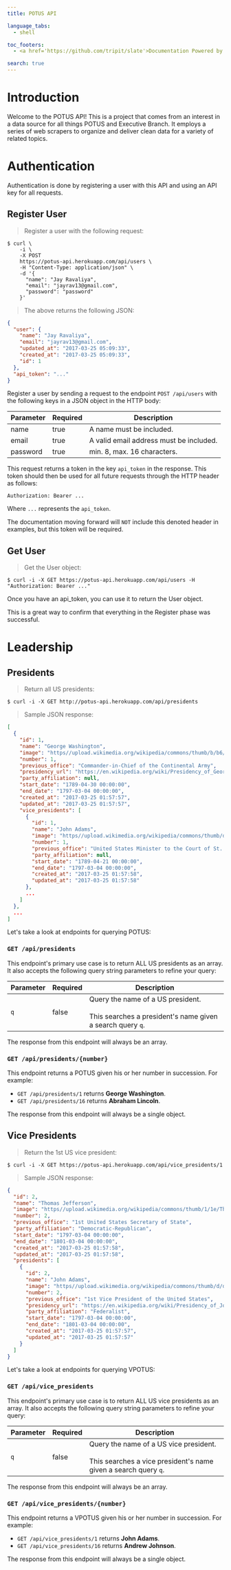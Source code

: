 ```yaml
---
title: POTUS API

language_tabs:
  - shell

toc_footers:
  - <a href='https://github.com/tripit/slate'>Documentation Powered by Slate</a>

search: true
---
```


# Introduction

Welcome to the POTUS API! This is a project that comes from an interest in a data source for all things POTUS and Executive Branch. It employs a series of web scrapers to organize and deliver clean data for a variety of related topics.

# Authentication

Authentication is done by registering a user with this API and using an API key for all requests.

## Register User

> Register a user with the following request:

```shell
$ curl \
    -i \
    -X POST
    https://potus-api.herokuapp.com/api/users \
    -H "Content-Type: application/json" \
    -d '{
      "name": "Jay Ravaliya",
      "email": "jayrav13@gmail.com",
      "password": "password"
    }'
```

> The above returns the following JSON:

```json
{
  "user": {
    "name": "Jay Ravaliya",
    "email": "jayrav13@gmail.com",
    "updated_at": "2017-03-25 05:09:33",
    "created_at": "2017-03-25 05:09:33",
    "id": 1
  },
  "api_token": "..."
}
```

Register a user by sending a request to the endpoint `POST /api/users` with the following keys in a JSON object in the HTTP body:

Parameter | Required | Description
--------- | ------- | -----------
name | true | A name must be included.
email | true | A valid email address must be included.
password | true | min. 8, max. 16 characters.

This request returns a token in the key `api_token` in the response. This token should then be used for all future requests through the HTTP header as follows:

`Authorization: Bearer ...`

Where `...` represents the `api_token`.

<aside class="warning">
The documentation moving forward will <code>NOT</code> include this denoted header in examples, but this token will be required.
</aside>

## Get User

> Get the User object:

```shell
$ curl -i -X GET https://potus-api.herokuapp.com/api/users -H "Authorization: Bearer ..."
```

Once you have an api_token, you can use it to return the User object.

This is a great way to confirm that everything in the Register phase was successful.

# Leadership

## Presidents

> Return all US presidents:

```shell
$ curl -i -X GET http://potus-api.herokuapp.com/api/presidents
```

> Sample JSON response:

```json
[
  {
    "id": 1,
    "name": "George Washington",
    "image": "https//upload.wikimedia.org/wikipedia/commons/thumb/b/b6/Gilbert_Stuart_Williamstown_Portrait_of_George_Washington.jpg/165px-Gilbert_Stuart_Williamstown_Portrait_of_George_Washington.jpg",
    "number": 1,
    "previous_office": "Commander-in-Chief of the Continental Army",
    "presidency_url": "https://en.wikipedia.org/wiki/Presidency_of_George_Washington",
    "party_affiliation": null,
    "start_date": "1789-04-30 00:00:00",
    "end_date": "1797-03-04 00:00:00",
    "created_at": "2017-03-25 01:57:57",
    "updated_at": "2017-03-25 01:57:57",
    "vice_presidents": [
      {
        "id": 1,
        "name": "John Adams",
        "image": "https//upload.wikimedia.org/wikipedia/commons/thumb/d/df/Official_Presidential_portrait_of_John_Adams_%28by_John_Trumbull%2C_circa_1792%29.jpg/140px-Official_Presidential_portrait_of_John_Adams_%28by_John_Trumbull%2C_circa_1792%29.jpg",
        "number": 1,
        "previous_office": "United States Minister to the Court of St. James's",
        "party_affiliation": null,
        "start_date": "1789-04-21 00:00:00",
        "end_date": "1797-03-04 00:00:00",
        "created_at": "2017-03-25 01:57:58",
        "updated_at": "2017-03-25 01:57:58"
      },
      ...
    ]
  },
  ...
]
```

Let's take a look at endpoints for querying POTUS:

### `GET /api/presidents`

This endpoint's primary use case is to return ALL US presidents as an array. It also accepts the following query string parameters to refine your query:

Parameter | Required | Description
--------- | ------- | -----------
`q` | false | Query the name of a US president.<br /><br />This searches a president's name given a search query `q`.

The response from this endpoint will always be an array.

### `GET /api/presidents/{number}`

This endpoint returns a POTUS given his or her number in succession. For example:

- `GET /api/presidents/1` returns <strong>George Washington</strong>.
- `GET /api/presidents/16` returns <strong>Abraham Lincoln</strong>.

The response from this endpoint will always be a single object.

## Vice Presidents

> Return the 1st US vice president:

```shell
$ curl -i -X GET https://potus-api.herokuapp.com/api/vice_presidents/1
```

> Sample JSON response:

```json
{
  "id": 2,
  "name": "Thomas Jefferson",
  "image": "https//upload.wikimedia.org/wikipedia/commons/thumb/1/1e/Thomas_Jefferson_by_Rembrandt_Peale%2C_1800.jpg/140px-Thomas_Jefferson_by_Rembrandt_Peale%2C_1800.jpg",
  "number": 2,
  "previous_office": "1st United States Secretary of State",
  "party_affiliation": "Democratic-Republican",
  "start_date": "1797-03-04 00:00:00",
  "end_date": "1801-03-04 00:00:00",
  "created_at": "2017-03-25 01:57:58",
  "updated_at": "2017-03-25 01:57:58",
  "presidents": [
    {
      "id": 2,
      "name": "John Adams",
      "image": "https//upload.wikimedia.org/wikipedia/commons/thumb/d/df/Official_Presidential_portrait_of_John_Adams_%28by_John_Trumbull%2C_circa_1792%29.jpg/165px-Official_Presidential_portrait_of_John_Adams_%28by_John_Trumbull%2C_circa_1792%29.jpg",
      "number": 2,
      "previous_office": "1st Vice President of the United States",
      "presidency_url": "https://en.wikipedia.org/wiki/Presidency_of_John_Adams",
      "party_affiliation": "Federalist",
      "start_date": "1797-03-04 00:00:00",
      "end_date": "1801-03-04 00:00:00",
      "created_at": "2017-03-25 01:57:57",
      "updated_at": "2017-03-25 01:57:57"
    }
  ]
}
```

Let's take a look at endpoints for querying VPOTUS:

### `GET /api/vice_presidents`

This endpoint's primary use case is to return ALL US vice presidents as an array. It also accepts the following query string parameters to refine your query:

Parameter | Required | Description
--------- | ------- | -----------
`q` | false | Query the name of a US vice president.<br /><br />This searches a vice president's name given a search query `q`.

The response from this endpoint will always be an array.

### `GET /api/vice_presidents/{number}`

This endpoint returns a VPOTUS given his or her number in succession. For example:

- `GET /api/vice_presidents/1` returns <strong>John Adams</strong>.
- `GET /api/vice_presidents/16` returns <strong>Andrew Johnson</strong>.

The response from this endpoint will always be a single object.
